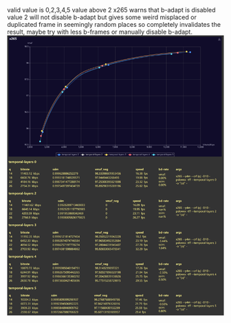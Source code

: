 valid value is 0,2,3,4,5
value above 2 x265 warns that b-adapt is disabled
value 2 will not disable b-adapt but gives some weird misplaced or duplicated frame in seemingly random places so completely invalidates the result, maybe try with less b-frames or manually disable b-adapt.
![img](report-0.png)